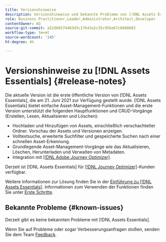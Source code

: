 ```yaml
---
title: Versionshinweise
description: Versionshinweise und bekannte Probleme von [!DNL Assets Essentials]
role: Business Practitioner,Leader,Administrator,Architect,Developer
contentOwner: AG
source-git-commit: a52db0574483d3c17643a2c35c95be67c6608602
workflow-type: tm+mt
source-wordcount: '145'
ht-degree: 4%

---
```



# Versionshinweise zu [!DNL Assets Essentials] {#release-notes}

Die aktuelle Version ist die erste öffentliche Version von [!DNL Assets Essentials], die am 21. Juni 2021 zur Verfügung gestellt wurde. [!DNL Assets Essentials] bietet einfache Asset-Management-Funktionen und die erste Version unterstützt die folgenden Hauptfunktionen und CRUD-Vorgänge (Erstellen, Lesen, Aktualisieren und Löschen):

* Hochladen und Hinzufügen von Assets, einschließlich verschachtelter Ordner. Vorschau der Assets und Versionen anzeigen.
* Volltextsuche, erweiterte Suchfilter und gespeicherte Suchen nach einer schnellen Asset-Erkennung.
* Grundlegende Asset-Management-Vorgänge wie das Aktualisieren, Löschen, Herunterladen und Verwalten von Metadaten.
* Integration mit [[!DNL Adobe Journey Optimizer]](https://experienceleague.adobe.com/docs/journey-optimizer/using/create-messages/assets-essentials.html).

Derzeit ist [!DNL Assets Essentials] für [[!DNL Journey Optimizer]](https://experienceleague.adobe.com/docs/journey-optimizer.html)-Kunden verfügbar.

Weitere Informationen zur Lösung finden Sie in der [Einführung zu [!DNL Assets Essentials]](introduction.md). Informationen zum Verwenden der Funktionen finden Sie unter [Erste Schritte](/help/get-started.md).

## Bekannte Probleme {#known-issues}

Derzeit gibt es keine bekannten Probleme mit [!DNL Assets Essentials].

Wenn Sie auf Probleme oder sogar Verbesserungsanfragen stoßen, senden Sie dem Team [Feedback](#provide-feedback).
